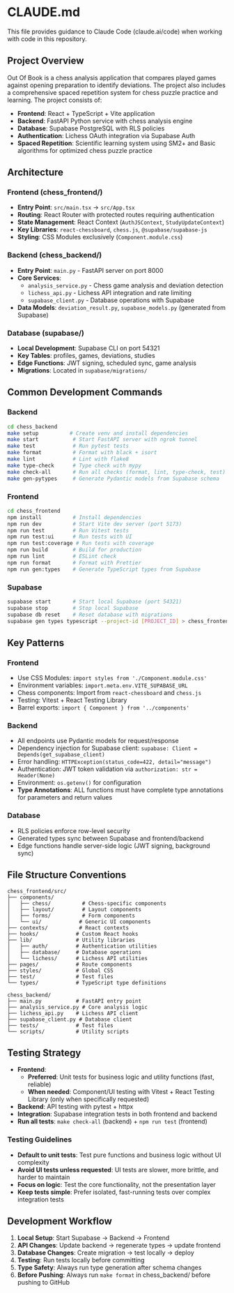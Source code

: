 # CLAUDE.md

This file provides guidance to Claude Code (claude.ai/code) when working with code in this repository.

## Project Overview

Out Of Book is a chess analysis application that compares played games against opening preparation to identify deviations. The project also includes a comprehensive spaced repetition system for chess puzzle practice and learning. The project consists of:

- **Frontend**: React + TypeScript + Vite application 
- **Backend**: FastAPI Python service with chess analysis engine
- **Database**: Supabase PostgreSQL with RLS policies
- **Authentication**: Lichess OAuth integration via Supabase Auth
- **Spaced Repetition**: Scientific learning system using SM2+ and Basic algorithms for optimized chess puzzle practice

## Architecture

### Frontend (chess_frontend/)
- **Entry Point**: `src/main.tsx` → `src/App.tsx`
- **Routing**: React Router with protected routes requiring authentication
- **State Management**: React Context (`AuthJSContext`, `StudyUpdateContext`)
- **Key Libraries**: `react-chessboard`, `chess.js`, `@supabase/supabase-js`
- **Styling**: CSS Modules exclusively (`Component.module.css`)

### Backend (chess_backend/)
- **Entry Point**: `main.py` - FastAPI server on port 8000
- **Core Services**: 
  - `analysis_service.py` - Chess game analysis and deviation detection
  - `lichess_api.py` - Lichess API integration and rate limiting
  - `supabase_client.py` - Database operations with Supabase
- **Data Models**: `deviation_result.py`, `supabase_models.py` (generated from Supabase)

### Database (supabase/)
- **Local Development**: Supabase CLI on port 54321
- **Key Tables**: profiles, games, deviations, studies
- **Edge Functions**: JWT signing, scheduled sync, game analysis
- **Migrations**: Located in `supabase/migrations/`

## Common Development Commands

### Backend
```bash
cd chess_backend
make setup          # Create venv and install dependencies
make start           # Start FastAPI server with ngrok tunnel
make test            # Run pytest tests
make format          # Format with black + isort
make lint            # Lint with flake8
make type-check      # Type check with mypy
make check-all       # Run all checks (format, lint, type-check, test)
make gen-pytypes     # Generate Pydantic models from Supabase schema
```

### Frontend
```bash
cd chess_frontend
npm install          # Install dependencies
npm run dev          # Start Vite dev server (port 5173)
npm run test         # Run Vitest tests
npm run test:ui      # Run tests with UI
npm run test:coverage # Run tests with coverage
npm run build        # Build for production
npm run lint         # ESLint check
npm run format       # Format with Prettier
npm run gen:types    # Generate TypeScript types from Supabase
```

### Supabase
```bash
supabase start       # Start local Supabase (port 54321) 
supabase stop        # Stop local Supabase
supabase db reset    # Reset database with migrations
supabase gen types typescript --project-id [PROJECT_ID] > chess_frontend/src/types/supabase.ts
```

## Key Patterns

### Frontend
- Use CSS Modules: `import styles from './Component.module.css'`
- Environment variables: `import.meta.env.VITE_SUPABASE_URL`
- Chess components: Import from `react-chessboard` and `chess.js`
- Testing: Vitest + React Testing Library
- Barrel exports: `import { Component } from '../components'`

### Backend
- All endpoints use Pydantic models for request/response
- Dependency injection for Supabase client: `supabase: Client = Depends(get_supabase_client)`
- Error handling: `HTTPException(status_code=422, detail="message")`
- Authentication: JWT token validation via `authorization: str = Header(None)`
- Environment: `os.getenv()` for configuration
- **Type Annotations**: ALL functions must have complete type annotations for parameters and return values

### Database
- RLS policies enforce row-level security
- Generated types sync between Supabase and frontend/backend
- Edge functions handle server-side logic (JWT signing, background sync)

## File Structure Conventions

```
chess_frontend/src/
├── components/
│   ├── chess/          # Chess-specific components
│   ├── layout/         # Layout components
│   ├── forms/          # Form components
│   └── ui/            # Generic UI components
├── contexts/          # React contexts
├── hooks/            # Custom React hooks
├── lib/              # Utility libraries
│   ├── auth/         # Authentication utilities
│   ├── database/     # Database operations
│   └── lichess/      # Lichess API utilities
├── pages/            # Route components
├── styles/           # Global CSS
├── test/             # Test files
└── types/            # TypeScript type definitions

chess_backend/
├── main.py           # FastAPI entry point
├── analysis_service.py # Core analysis logic
├── lichess_api.py    # Lichess API client
├── supabase_client.py # Database client
├── tests/            # Test files
└── scripts/          # Utility scripts
```

## Testing Strategy

- **Frontend**: 
  - **Preferred**: Unit tests for business logic and utility functions (fast, reliable)
  - **When needed**: Component/UI testing with Vitest + React Testing Library (only when specifically requested)
- **Backend**: API testing with pytest + httpx
- **Integration**: Supabase integration tests in both frontend and backend
- **Run all tests**: `make check-all` (backend) + `npm run test` (frontend)

### Testing Guidelines
- **Default to unit tests**: Test pure functions and business logic without UI complexity
- **Avoid UI tests unless requested**: UI tests are slower, more brittle, and harder to maintain
- **Focus on logic**: Test the core functionality, not the presentation layer
- **Keep tests simple**: Prefer isolated, fast-running tests over complex integration tests

## Development Workflow

1. **Local Setup**: Start Supabase → Backend → Frontend
2. **API Changes**: Update backend → regenerate types → update frontend
3. **Database Changes**: Create migration → test locally → deploy
4. **Testing**: Run tests locally before committing
5. **Type Safety**: Always run type generation after schema changes
6. **Before Pushing**: Always run `make format` in chess_backend/ before pushing to GitHub